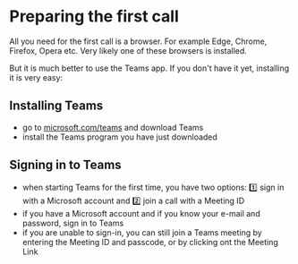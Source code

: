 # Preparing the first call

All you need for the first call is a browser. For example Edge, Chrome, Firefox, Opera etc. Very likely one of these browsers is installed.

But it is much better to use the Teams app. If you don't have it yet, installing it is very easy:

## Installing Teams

- go to [microsoft.com/teams](https://microsoft.com/teams) and download Teams
- install the Teams program you have just downloaded

## Signing in to Teams

- when starting Teams for the first time, you have two options: 1️⃣ sign in with a Microsoft account and 2️⃣ join a call with a Meeting ID
- if you have a Microsoft account and if you know your e-mail and password, sign in to Teams
- if you are unable to sign-in, you can still join a Teams meeting by entering the Meeting ID and passcode, or by clicking ont the Meeting Link